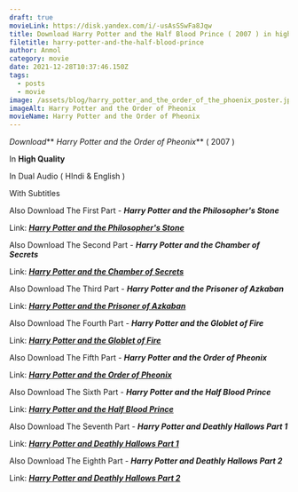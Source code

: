 ```yaml
---
draft: true
movieLink: https://disk.yandex.com/i/-usAsSSwFa8Jqw
title: Download Harry Potter and the Half Blood Prince ( 2007 ) in high quality
filetitle: harry-potter-and-the-half-blood-prince
author: Anmol
category: movie
date: 2021-12-28T10:37:46.150Z
tags:
  - posts
  - movie
image: /assets/blog/harry_potter_and_the_order_of_the_phoenix_poster.jpg
imageAlt: Harry Potter and the Order of Pheonix
movieName: Harry Potter and the Order of Pheonix
---
```

*Download*** *Harry Potter and the Order of Pheonix*** ( 2007 ) 

In **High Quality**

In Dual Audio ( HIndi & English )

With Subtitles

<span> Also Download The First Part - ***Harry Potter and the Philosopher's Stone*** </span>

<span> Link:  <a href="https://netblog.netlify.app/blog/harry-potter-and-the-philosophers-stone/"> ***Harry Potter and the Philosopher's Stone***</a></span>

<span> Also Download The Second Part - ***Harry Potter and the Chamber of Secrets*** </span>

<span>  Link: <a href="https://netblog.netlify.app/blog/harry-potter-and-the-chamber-of-secrets/">***Harry Potter and the Chamber of Secrets***</a></span>

<span> Also Download The Third Part - ***Harry Potter and the Prisoner of Azkaban*** </span>

<span>  Link: <a href="https://netblog.netlify.app/blog/harry-potter-and-the-chamber-of-secrets-1/">***Harry Potter and the Prisoner of Azkaban***</a></span>

<span> Also Download The Fourth Part - ***Harry Potter and the Globlet of Fire*** </span>

<span>  Link: <a href="https://netblog.netlify.app/blog/harry-potter-and-the-chamber-of-secrets-1/">***Harry Potter and the Globlet of Fire***</a></span>

<span> Also Download The Fifth Part - ***Harry Potter and the Order of Pheonix*** </span>

<span>  Link: <a href="https://netblog.netlify.app/blog/harry-potter-and-the-chamber-of-secrets-1/">***Harry Potter and the Order of Pheonix***</a></span>

<span> Also Download The Sixth Part - ***Harry Potter and the Half Blood Prince***</span>

<span>  Link: <a href="https://netblog.netlify.app/blog/harry-potter-and-the-chamber-of-secrets-1/"> ***Harry Potter and the Half Blood Prince***</a></span>

<span> Also Download The Seventh Part - ***Harry Potter and Deathly Hallows Part 1*** </span>

<span>  Link: <a href="https://netblog.netlify.app/blog/harry-potter-and-the-chamber-of-secrets-1/">***Harry Potter and Deathly Hallows Part 1***</a></span>

 </span>

<span> Also Download The Eighth Part - ***Harry Potter and Deathly Hallows Part 2*** </span>

<span>  Link: <a href="https://netblog.netlify.app/blog/harry-potter-and-the-chamber-of-secrets-1/">***Harry Potter and Deathly Hallows Part 2***</a></span>